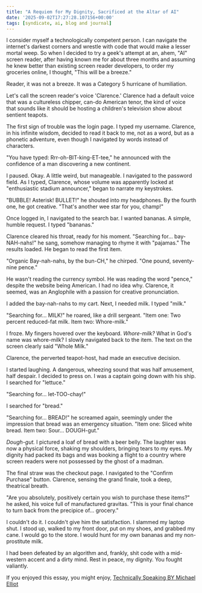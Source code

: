 ```yaml
---
title: "A Requiem for My Dignity, Sacrificed at the Altar of AI"
date: '2025-09-02T17:27:28.107156+00:00'
tags: [syndicate, ai, blog and journal]
---
```


I consider myself a technologically competent person. I can navigate the internet's darkest corners and wrestle with code that would make a lesser mortal weep. So when I decided to try a geek's attempt at an, ahem, "AI" screen reader, after having known me for about three months and assuming he knew better than existing screen reader developers, to order my groceries online, I thought, "This will be a breeze."

Reader, it was not a breeze. It was a Category 5 hurricane of humiliation.

Let's call the screen reader's voice 'Clarence.' Clarence had a default voice that was a cultureless chipper, can-do American tenor, the kind of voice that sounds like it should be hosting a children's television show about sentient teapots.

The first sign of trouble was the login page. I typed my username. Clarence, in his infinite wisdom, decided to read it back to me, not as a word, but as a phonetic adventure, even though I navigated by words instead of characters.

"You have typed: Rrr-oh-BIT-king-ET-tee," he announced with the confidence of a man discovering a new continent.

I paused. Okay. A little weird, but manageable. I navigated to the password field. As I typed, Clarence, whose volume was apparently locked at "enthusiastic stadium announcer," began to narrate my keystrokes.

"BUBBLE! Asterisk! BULLET!" he shouted into my headphones. By the fourth one, he got creative. "That's another wee star for you, champ!"

Once logged in, I navigated to the search bar. I wanted bananas. A simple, humble request. I typed "bananas."

Clarence cleared his throat, ready for his moment. "Searching for... bay-NAH-nahs!" he sang, somehow managing to rhyme it with "pajamas." The results loaded. He began to read the first item.

"Organic Bay-nah-nahs, by the bun-CH," he chirped. "One pound, seventy-nine pence."

He wasn't reading the currency symbol. He was reading the word "pence," despite the website being American. I had no idea why. Clarence, it seemed, was an Anglophile with a passion for creative pronunciation.

I added the bay-nah-nahs to my cart. Next, I needed milk. I typed "milk."

"Searching for... MILK!" he roared, like a drill sergeant. "Item one: Two percent reduced-fat milk. Item two: Whore-milk."

I froze. My fingers hovered over the keyboard. *Whore-milk?* What in God's name was whore-milk? I slowly navigated back to the item. The text on the screen clearly said "Whole Milk."

Clarence, the perverted teapot-host, had made an executive decision.

I started laughing. A dangerous, wheezing sound that was half amusement, half despair. I decided to press on. I was a captain going down with his ship. I searched for "lettuce."

"Searching for... let-TOO-chay!"

I searched for "bread."

"Searching for... BREAD!" he screamed again, seemingly under the impression that bread was an emergency situation. "Item one: Sliced white bread. Item two: Sour... DOUGH-gut."

*Dough-gut.* I pictured a loaf of bread with a beer belly. The laughter was now a physical force, shaking my shoulders, bringing tears to my eyes. My dignity had packed its bags and was booking a flight to a country where screen readers were not possessed by the ghost of a madman.

The final straw was the checkout page. I navigated to the "Confirm Purchase" button. Clarence, sensing the grand finale, took a deep, theatrical breath.

"Are you absolutely, positively certain you wish to purchase these items?" he asked, his voice full of manufactured gravitas. "This is your final chance to turn back from the precipice of... grocery."

I couldn't do it. I couldn't give him the satisfaction. I slammed my laptop shut. I stood up, walked to my front door, put on my shoes, and grabbed my cane. I would go to the store. I would hunt for my own bananas and my non-prostitute milk.

I had been defeated by an algorithm and, frankly, shit code with a mid-western accent and a dirty mind. Rest in peace, my dignity. You fought valiantly.

If you enjoyed this essay, you might enjoy, [Technically Speaking BY Michael Elliot](https://www.audible.com/pd/Technically-Speaking-Audiobook/B0DFMW9J6V)